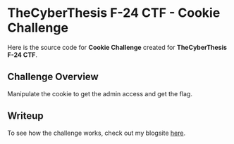 # TheCyberThesis F-24 CTF - Cookie Challenge

Here is the source code for **Cookie Challenge** created for **TheCyberThesis F-24 CTF**.

## Challenge Overview

Manipulate the cookie to get the admin access and get the flag.

## Writeup

To see how the challenge works, check out my blogsite [here](https://alishba-malik.vercel.app/blog/writeups/thecycerthesisctf/crypto/blockchainbreach/theblockchainbreach).
